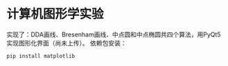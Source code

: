 # 计算机图形学实验
实现了：DDA画线、Bresenham画线、中点圆和中点椭圆共四个算法，用PyQt5实现图形化界面（尚未上传）。
依赖包安装：
```
pip install matplotlib
```
